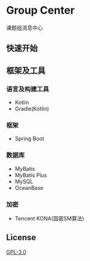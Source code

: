 # Group Center

课题组消息中心

## 快速开始

## 框架及工具

### 语言及构建工具

- Kotlin
- Gradle(Kotlin)

### 框架

- Spring Boot

### 数据库

- MyBatis
- MyBatis Plus
- MySQL
- OceanBase

### 加密

- Tencent KONA(国密SM算法)

## License

[GPL-3.0](./LICENSE)
